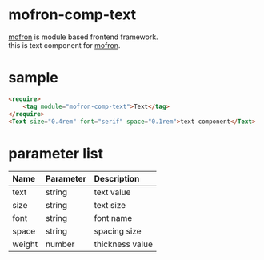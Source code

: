 # mofron-comp-text
[mofron](https://github.com/mofron/mofron) is module based frontend framework.<br>
this is text component for [mofron](https://github.com/mofron/mofron).

# sample

```html
<require>
    <tag module="mofron-comp-text">Text</tag>
</require>
<Text size="0.4rem" font="serif" space="0.1rem">text component</Text>
```

# parameter list

| Name     | Parameter         |    Description                 |
|:---------|:------------------|:-------------------------------|
| text     | string            | text value                     |
| size     | string            | text size                      |
| font     | string            | font name                      |
| space    | string            | spacing size                   |
| weight   | number            | thickness value                |
